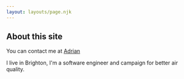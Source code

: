 ```yaml
---
layout: layouts/page.njk
---
```


## About this site

You can contact me at <a href="mailto:atreeonhill@gmail.com">Adrian</a>

I live in Brighton, I'm a software engineer and campaign for better air quality.